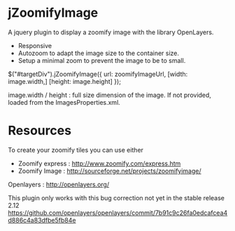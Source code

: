 jZoomifyImage
=============

A jquery plugin to display a zoomify image with the library OpenLayers. 
- Responsive
- Autozoom to adapt the image size to the container size.
- Setup a minimal zoom to prevent the image to be to small.


$("#targetDiv").jZoomifyImage({
      url: zoomifyImageUrl,
      [width: image.width,]
      [height: image.height]
  });
  
  image.width / height : full size dimension of the image. If not provided, loaded from the ImagesProperties.xml.

Resources
=============

To create your zoomify tiles you can use either 
  
  - Zoomify express : http://www.zoomify.com/express.htm
  - Zoomify Image : http://sourceforge.net/projects/zoomifyimage/


Openlayers : http://openlayers.org/

This plugin only works with this bug correction not yet in the stable release 2.12
https://github.com/openlayers/openlayers/commit/7b91c9c26fa0edcafcea4d886c4a83dfbe5fb84e
